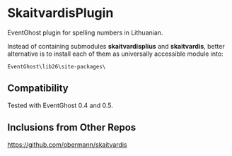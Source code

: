 # SkaitvardisPlugin
EventGhost plugin for spelling numbers in Lithuanian.

Instead of containing submodules **skaitvardisplius** and **skaitvardis**, better alternative is to install each of them as universally accessible module into:

    EventGhost\lib26\site-packages\

## Compatibility
Tested with EventGhost 0.4 and 0.5.

## Inclusions from Other Repos
https://github.com/obermann/skaitvardis
